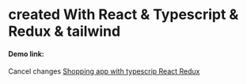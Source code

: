 # created With React & Typescript & Redux & tailwind 

#### Demo link:
Cancel changes
[Shopping app with typescrip React Redux](https://shopping-cart-react-ts-ten.vercel.app/)
